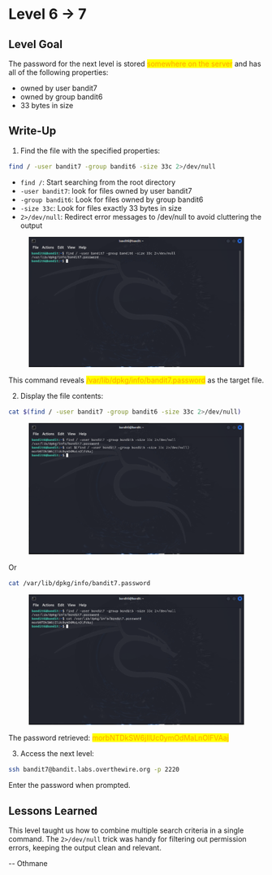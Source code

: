 # Level 6 → 7

## Level Goal

The password for the next level is stored <mark style="color:orange;">somewhere on the server</mark> and has all of the following properties:

* owned by user bandit7
* owned by group bandit6
* 33 bytes in size



## Write-Up

1. Find the file with the specified properties:

```sh
find / -user bandit7 -group bandit6 -size 33c 2>/dev/null
```

* `find /`: Start searching from the root directory
* `-user bandit7`: look for files owned by user bandit7
* `-group bandit6`: Look for files owned by group bandit6
* `-size 33c`: Look for files exactly 33 bytes in size
* `2>/dev/null`: Redirect error messages to /dev/null to avoid cluttering the output

<figure><img src="../../.gitbook/assets/image (8).png" alt="find / -user bandit7 -group bandit6 -size 33c 2>/dev/null"><figcaption></figcaption></figure>

This command reveals <mark style="color:orange;">/var/lib/dpkg/info/bandit7.password</mark> as the target file.

2. Display the file contents:

```sh
cat $(find / -user bandit7 -group bandit6 -size 33c 2>/dev/null)
```

<figure><img src="../../.gitbook/assets/image (9).png" alt="cat $(find / -user bandit7 -group bandit6 -size 33c 2>/dev/null)"><figcaption></figcaption></figure>

Or

```sh
cat /var/lib/dpkg/info/bandit7.password
```

<figure><img src="../../.gitbook/assets/image (10).png" alt="cat /var/lib/dpkg/info/bandit7.password"><figcaption></figcaption></figure>

The password retrieved: <mark style="color:orange;">morbNTDkSW6jIlUc0ymOdMaLnOlFVAaj</mark>

3. Access the next level:

```sh
ssh bandit7@bandit.labs.overthewire.org -p 2220
```

Enter the password when prompted.



## Lessons Learned

This level taught us how to combine multiple search criteria in a single command. The `2>/dev/null` trick was handy for filtering out permission errors, keeping the output clean and relevant.



\-- Othmane



